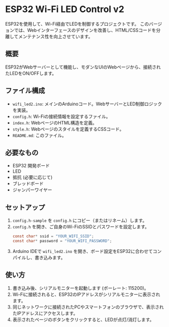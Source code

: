 # ESP32 Wi-Fi LED Control v2

ESP32を使用して、Wi-Fi経由でLEDを制御するプロジェクトです。
このバージョンでは、Webインターフェースのデザインを改善し、HTML/CSSコードを分離してメンテナンス性を向上させています。

## 概要

ESP32がWebサーバーとして機能し、モダンなUIのWebページから、接続されたLEDをON/OFFします。

## ファイル構成

- `wifi_led2.ino`: メインのArduinoコード。WebサーバーとLED制御ロジックを実装。
- `config.h`: Wi-Fiの接続情報を設定するファイル。
- `index.h`: WebページのHTML構造を定義。
- `style.h`: Webページのスタイルを定義するCSSコード。
- `README.md`: このファイル。

## 必要なもの

*   ESP32 開発ボード
*   LED
*   抵抗 (必要に応じて)
*   ブレッドボード
*   ジャンパーワイヤー

## セットアップ

1.  `config.h-sample` を `config.h` にコピー（またはリネーム）します。
2.  `config.h` を開き、ご自身のWi-FiのSSIDとパスワードを設定します。
    ```c
    const char* ssid = "YOUR_WIFI_SSID";
    const char* password = "YOUR_WIFI_PASSWORD";
    ```
3.  Arduino IDEで `wifi_led2.ino` を開き、ボード設定をESP32に合わせてコンパイルし、書き込みます。

## 使い方

1.  書き込み後、シリアルモニターを起動します (ボーレート: 115200)。
2.  Wi-Fiに接続されると、ESP32のIPアドレスがシリアルモニターに表示されます。
3.  同じネットワークに接続されたPCやスマートフォンのブラウザで、表示されたIPアドレスにアクセスします。
4.  表示されたページのボタンをクリックすると、LEDが点灯/消灯します。